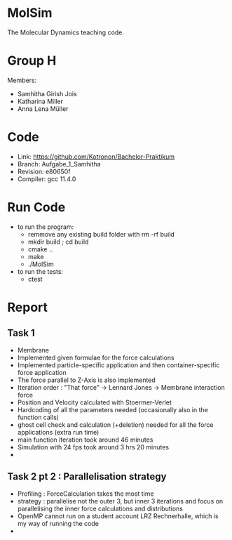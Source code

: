 MolSim
===

The Molecular Dynamics teaching code.

# Group H #
Members:
* Samhitha Girish Jois
* Katharina Miller
* Anna Lena Müller

# Code #
* Link:     https://github.com/Kotronon/Bachelor-Praktikum
* Branch:   Aufgabe_1_Samhitha
* Revision: e80650f
* Compiler: gcc 11.4.0

# Run Code #
* to run the program:
  * remmove any existing build folder with rm -rf build
  * mkdir build ; cd build
  * cmake ..
  * make 
  * ./MolSim
* to run the tests:
  * ctest
  

# Report #
## Task 1 ##
* Membrane
* Implemented given formulae for the force calculations
* Implemented particle-specific application and then container-specific force application
* The force parallel to Z-Axis is also implemented 
* Iteration order : "That force" -> Lennard Jones -> Membrane interaction force
* Position and Velocity calculated with Stoermer-Verlet 
* Hardcoding of all the parameters needed (occasionally also in the function calls)
* ghost cell check and calculation (+deletion) needed for all the force applications (extra run time)
* main function iteration took around 46 minutes 
* Simulation with 24 fps took around 3 hrs 20 minutes
* 
## Task 2 pt 2 : Parallelisation strategy ##
* Profiling : ForceCalculation takes the most time 
* strategy : parallelise not the outer 3, but inner 3 iterations and focus on parallelising the inner force calculations and distributions
* OpenMP cannot run on a student account LRZ Rechnerhalle, which is my way of running the code 
* 

